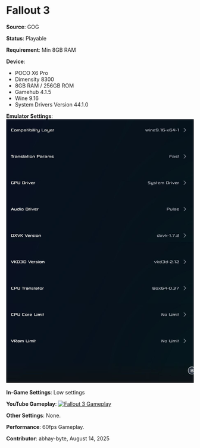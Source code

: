 # Fallout 3

**Source**: GOG

**Status**: Playable

**Requirement**: Min 8GB RAM

**Device**:
*   POCO X6 Pro
*   Dimensity 8300
*   8GB RAM / 256GB ROM
*   Gamehub 4.1.5
*   Wine 9.16
*   System Drivers Version 44.1.0

**Emulator Settings**:
![Emulator Settings](../../settings/fo3_s1.png)

**In-Game Settings**:
Low settings

**YouTube Gameplay**: [![Fallout 3 Gameplay](https://img.youtube.com/vi/wMMd0STTzeY/0.jpg)](https://www.youtube.com/watch?v=wMMd0STTzeY)

**Other Settings**:
None.

**Performance**: 60fps Gameplay.

**Contributor**: abhay-byte, August 14, 2025
